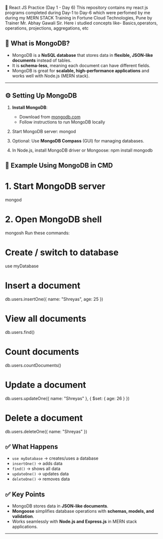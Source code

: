 📘 React JS Practice (Day 1 - Day 6)
This repository contains my react js programs completed during Day-1 to Day-6 which were perfomed by me during my  MERN STACK Training in Fortune Cloud Technologies, Pune by Trainer Mr. Abhay Gawali Sir. Here i studied concepts like- Basics,operators, operations, projections, aggregations, etc


## 🚀 What is MongoDB?

* MongoDB is a **NoSQL database** that stores data in **flexible, JSON-like documents** instead of tables.
* It is **schema-less**, meaning each document can have different fields.
* MongoDB is great for **scalable, high-performance applications** and works well with Node.js (MERN stack).

---

## ⚙️ Setting Up MongoDB

1. **Install MongoDB**:

   * Download from [mongodb.com](https://www.mongodb.com/try/download/community)
   * Follow instructions to run MongoDB locally

2. Start MongoDB server:
   mongod
 
3. Optional: Use **MongoDB Compass** (GUI) for managing databases.

4. In Node.js, install MongoDB driver or Mongoose:
   npm install mongodb

## 📝 Example Using MongoDB in CMD

# 1. Start MongoDB server
mongod

# 2. Open MongoDB shell
mongosh
Run these commands:
# Create / switch to database
use myDatabase

# Insert a document
db.users.insertOne({ name: "Shreyas", age: 25 })

# View all documents
db.users.find()

# Count documents
db.users.countDocuments()

# Update a document
db.users.updateOne({ name: "Shreyas" }, { $set: { age: 26 } })

# Delete a document
db.users.deleteOne({ name: "Shreyas" })

## ✅ What Happens

* `use myDatabase` → creates/uses a database
* `insertOne()` → adds data
* `find()` → shows all data
* `updateOne()` → updates data
* `deleteOne()` → removes data

## ✅ Key Points

* MongoDB stores data in **JSON-like documents**.
* **Mongoose** simplifies database operations with **schemas, models, and validation**.
* Works seamlessly with **Node.js and Express.js** in MERN stack applications.

---
